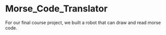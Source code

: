 # Morse_Code_Translator

For our final course project, we built a robot that can draw and read morse code. 
